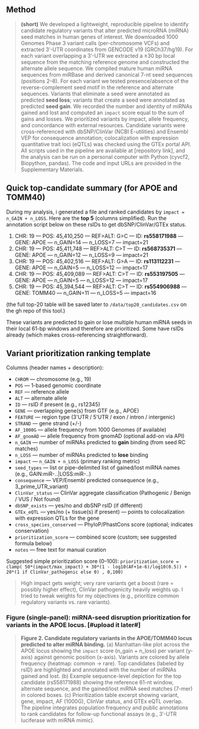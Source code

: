 ## Method

> **(short)**
> We developed a lightweight, reproducible pipeline to identify candidate regulatory variants that alter predicted microRNA (miRNA) seed matches in human genes of interest. We downloaded 1000 Genomes Phase 3 variant calls (per-chromosome VCFs) and extracted 3′-UTR coordinates from GENCODE v19 (GRCh37/hg19). For each variant overlapping a 3′-UTR we extracted a ±30 bp local sequence from the matching reference genome and constructed the alternate allele sequence. We compiled mature human miRNA sequences from miRBase and derived canonical 7-nt seed sequences (positions 2–8). For each variant we tested presence/absence of the reverse-complement seed motif in the reference and alternate sequences. Variants that eliminate a seed were annotated as predicted **seed loss**; variants that create a seed were annotated as predicted **seed gain**. We recorded the number and identity of miRNAs gained and lost and computed an `impact` score equal to the sum of gains and losses. We prioritized variants by impact, allele frequency, and concordance with external resources. Candidate variants were cross-referenced with dbSNP/ClinVar (NCBI E-utilities) and Ensembl VEP for consequence annotation; colocalization with expression quantitative trait loci (eQTLs) was checked using the GTEx portal API. All scripts used in the pipeline are available at \[repository link], and the analysis can be run on a personal computer with Python (cyvcf2, Biopython, pandas). The code and input URLs are provided in the Supplementary Materials.

## Quick top-candidate summary (for APOE and TOMM40)

During my analysis, i generated a file and ranked candidates by `impact = n_GAIN + n_LOSS`. Here are the **top 5** (columns simplified). Run the annotation script below on these rsIDs to get dbSNP/ClinVar/GTEx status.

1. CHR: 19 — POS: 45,410,250 — REF>ALT: G>C — ID: **rs558171988** — GENE: APOE — n\_GAIN=14 — n\_LOSS=7 — impact=21
2. CHR: 19 — POS: 45,411,748 — REF>ALT: C>T — ID: **rs568735371** — GENE: APOE — n\_GAIN=12 — n\_LOSS=9 — impact=21
3. CHR: 19 — POS: 45,402,516 — REF>ALT: G>A — ID: **rs113112231** — GENE: APOE — n\_GAIN=5 — n\_LOSS=12 — impact=17
4. CHR: 19 — POS: 45,409,089 — REF>ALT: C>T — ID: **rs553197505** — GENE: APOE — n\_GAIN=5 — n\_LOSS=12 — impact=17
5. CHR: 19 — POS: 45,394,544 — REF>ALT: C>T — ID: **rs554906988** — GENE: TOMM40 — n\_GAIN=11 — n\_LOSS=5 — impact=16

(the full top-20 table will be saved later to `/data/top20_candidates.csv` on the gh repo of this tool.)

These variants are predicted to gain or lose multiple human miRNA seeds in their local 61-bp windows and therefore are prioritized. 
Some have rsIDs already (which makes cross-referencing straightforward).

## Variant prioritization ranking template

Columns (header names + description):

* `CHROM` — chromosome (e.g., 19)
* `POS` — 1-based genomic coordinate
* `REF` — reference allele
* `ALT` — alternate allele
* `ID` — rsID if present (e.g., rs12345)
* `GENE` — overlapping gene(s) from GTF (e.g., APOE)
* `FEATURE` — region type (3'UTR / 5'UTR / exon / intron / intergenic)
* `STRAND` — gene strand (+/-)
* `AF_1000G` — allele frequency from 1000 Genomes (if available)
* `AF_gnomAD` — allele frequency from gnomAD (optional add-on via API)
* `n_GAIN` — number of miRNAs predicted to **gain** binding (from seed RC matches)
* `n_LOSS` — number of miRNAs predicted to **lose** binding
* `impact` — `n_GAIN + n_LOSS` (primary ranking metric)
* `seed_types` — list or pipe-delimited list of gained/lost miRNA names (e.g., GAIN\:miR-..|LOSS\:miR-..)
* `consequence` — VEP/Ensembl predicted consequence (e.g., 3\_prime\_UTR\_variant)
* `ClinVar_status` — ClinVar aggregate classification (Pathogenic / Benign / VUS / Not found)
* `dbSNP_exists` — yes/no and dbSNP rsID (if different)
* `GTEx_eQTL` — yes/no (+ tissue(s) if present) — points to colocalization with expression QTLs for the gene
* `cross_species_conserved` — PhyloP/PhastCons score (optional; indicates conservation)
* `prioritization_score` — combined score (custom; see suggested formula below)
* `notes` — free text for manual curation

Suggested simple prioritization score (0–100):
`prioritization_score = clamp( 50*(impact/max_impact) + 30*(1 - log10(AF+1e-6)/log10(0.5)) + 20*(1 if ClinVar_pathogenic else 0) , 0,100)`

> High impact gets weight; very rare variants get a boost (rare = possibly higher effect), ClinVar pathogenicity heavily weights up. I tried to tweak weights for my objectives (e.g., prioritize common regulatory variants vs. rare variants).

### Figure (single-panel): miRNA-seed disruption prioritization for variants in the APOE locus. [#upload it later#]
> **Figure 2. Candidate regulatory variants in the APOE/TOMM40 locus predicted to alter miRNA binding.** (a) Manhattan-like plot across the APOE locus showing the `impact` score (n\_gain + n\_loss) per variant (y-axis) against genomic position (x-axis). Variants are colored by allele frequency (heatmap: common → rare). Top candidates (labeled by rsID) are highlighted and annotated with the number of miRNAs gained and lost. (b) Example sequence-level depiction for the top candidate (rs558171988) showing the reference 61-nt window, alternate sequence, and the gained/lost miRNA seed matches (7-mer) in colored boxes. (c) Prioritization table excerpt showing variant, gene, impact, AF (1000G), ClinVar status, and GTEx eQTL overlap. The pipeline integrates population frequency and public annotations to rank candidates for follow-up functional assays (e.g., 3′-UTR luciferase with miRNA mimic).
